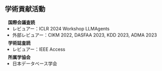 ## 学術貢献活動

<h4 style="margin:0 10px 0;">国際会議査読</h4>

<ul style="margin:0 0 5px;">
<!--   <li><a href="http://cvpr2023.thecvf.com/"><autocolor>IEEE/CVF Conference on Computer Vision and Pattern Recognition (CVPR) 2021-2023</autocolor></a></li>
  <li><a href="http://iccv2021.thecvf.com/"><autocolor>IEEE/CVF International Conference on Computer Vision (ICCV) 2021</autocolor></a></li>
  <li><a href="https://eccv2022.ecva.net/"><autocolor>European Conference on Computer Vision (ECCV) 2022</autocolor></a></li> -->
  <li>レビュアー：ICLR 2024 Workshop LLMAgents</li>
  <li>外部レビュアー：CIKM 2022, DASFAA 2023, KDD 2023, ADMA 2023</li>
</ul>

<h4 style="margin:0 10px 0;">学術誌査読</h4>

<ul style="margin:0 0 5px;">
<!--   <li><a href="https://www.computer.org/csdl/journal/tp"><autocolor>IEEE Transactions on Pattern Analysis and Machine Intelligence (TPAMI)</autocolor></a></li>
  <li><a href="https://www.springer.com/journal/11263"><autocolor>International Journal of Computer Vision (IJCV)</autocolor></a></li> -->
  <li>レビュアー：IEEE Access</li>
</ul>

<h4 style="margin:0 10px 0;">所属学協会</h4>

<ul style="margin:0 0 5px;">
  <li>日本データベース学会 </li>
</ul>

